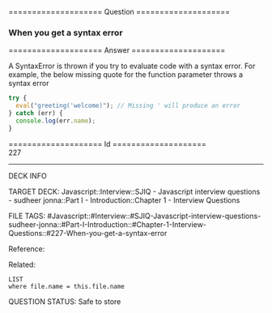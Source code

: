==================== Question ====================  

### When you get a syntax error  

==================== Answer ====================  

A SyntaxError is thrown if you try to evaluate code with a syntax error. For
example, the below missing quote for the function parameter throws a syntax
error

```javascript
try {
  eval("greeting('welcome)"); // Missing ' will produce an error
} catch (err) {
  console.log(err.name);
}
```

==================== Id ====================  
227
<!--ID: 1707879831340-->

---

DECK INFO

TARGET DECK: Javascript::Interview::SJIQ - Javascript interview questions - sudheer jonna::Part I - Introduction::Chapter 1 - Interview Questions

FILE TAGS: #Javascript::#Interview::#SJIQ-Javascript-interview-questions-sudheer-jonna::#Part-I-Introduction::#Chapter-1-Interview-Questions::#227-When-you-get-a-syntax-error

Reference:

Related:

```dataview
LIST
where file.name = this.file.name
```
QUESTION STATUS: Safe to store
